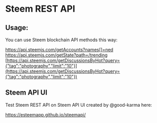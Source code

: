 # Steem REST API

## Usage: 

You can use Steem blockchain API methods this way:

https://api.steemjs.com/getAccounts?names[]=ned
https://api.steemjs.com/getState?path=/trending
[https://api.steemjs.com/getDiscussionsByHot?query={"tag":"photography","limit":"10"}](https://api.steemjs.com/getDiscussionsByHot?query={"tag":"photography","limit":"10"})

## Steem API UI 

Test Steem REST API on Steem API UI created by @good-karma here: 

https://esteemapp.github.io/steemapi/